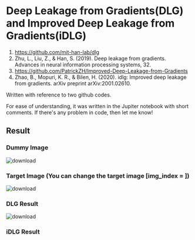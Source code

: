# Deep Leakage from Gradients(DLG) and Improved Deep Leakage from Gradients(iDLG)
1. https://github.com/mit-han-lab/dlg
2. Zhu, L., Liu, Z., & Han, S. (2019). Deep leakage from gradients. Advances in neural information processing systems, 32.
3. https://github.com/PatrickZH/Improved-Deep-Leakage-from-Gradients
4. Zhao, B., Mopuri, K. R., & Bilen, H. (2020). idlg: Improved deep leakage from gradients. arXiv preprint arXiv:2001.02610.

Written with reference to two github codes.

For ease of understanding, it was written in the Jupiter notebook with short comments.
If there's any problem in code, then let me know!

## Result
### Dummy Image
![download](https://user-images.githubusercontent.com/14955366/187334010-7d16930b-6896-4b4a-94b1-ffa690f02f0a.png)

### Target Image (You can change the target image [img_index = ])
![download](https://user-images.githubusercontent.com/14955366/187334171-296063f6-5016-4da0-9914-bc79e0c77842.png)

### DLG Result
![download](https://user-images.githubusercontent.com/14955366/187334446-5a4de0d0-7949-4c68-86e3-99eaa6d5a849.png)


### iDLG Result
